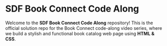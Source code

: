 # SDF Book Connect Code Along

Welcome to the **SDF Book Connect Code Along** repository! This is the official solution repo for the Book Connect code-along video series, where we build a stylish and functional book catalog web page using **HTML & CSS**.

